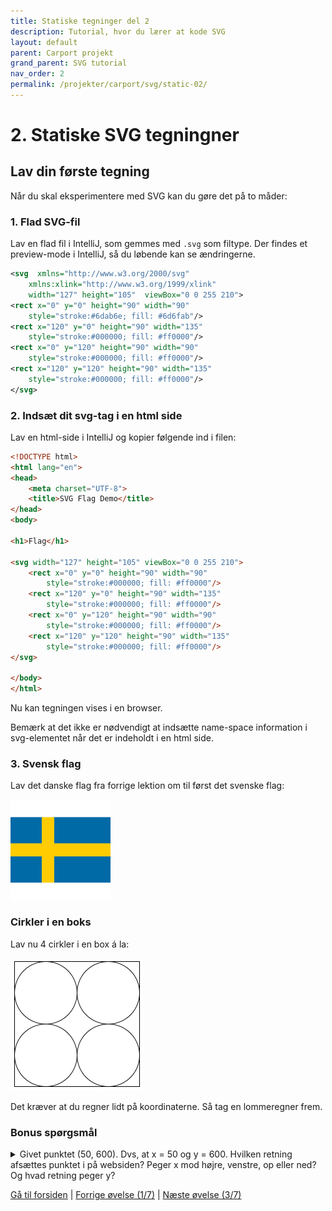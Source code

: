 ```yaml
---
title: Statiske tegninger del 2
description: Tutorial, hvor du lærer at kode SVG
layout: default
parent: Carport projekt
grand_parent: SVG tutorial
nav_order: 2
permalink: /projekter/carport/svg/static-02/
---
```


# 2. Statiske SVG tegningner

## Lav din første tegning

Når du skal eksperimentere med SVG kan du gøre det på to måder:

### 1. Flad SVG-fil

Lav en flad fil i IntelliJ, som gemmes med `.svg` som filtype. Der findes et preview-mode i IntelliJ, så du løbende kan se ændringerne.

```xml
<svg  xmlns="http://www.w3.org/2000/svg"
    xmlns:xlink="http://www.w3.org/1999/xlink"
    width="127" height="105"  viewBox="0 0 255 210">
<rect x="0" y="0" height="90" width="90"
    style="stroke:#6dab6e; fill: #6d6fab"/>
<rect x="120" y="0" height="90" width="135"
    style="stroke:#000000; fill: #ff0000"/>
<rect x="0" y="120" height="90" width="90"
    style="stroke:#000000; fill: #ff0000"/>
<rect x="120" y="120" height="90" width="135"
    style="stroke:#000000; fill: #ff0000"/>
</svg>
```

### 2. Indsæt dit svg-tag i en html side

Lav en html-side i IntelliJ og kopier følgende ind i filen:

```html
<!DOCTYPE html>
<html lang="en">
<head>
    <meta charset="UTF-8">
    <title>SVG Flag Demo</title>
</head>
<body>

<h1>Flag</h1>

<svg width="127" height="105" viewBox="0 0 255 210">
    <rect x="0" y="0" height="90" width="90"
        style="stroke:#000000; fill: #ff0000"/>
    <rect x="120" y="0" height="90" width="135"
        style="stroke:#000000; fill: #ff0000"/>
    <rect x="0" y="120" height="90" width="90"
        style="stroke:#000000; fill: #ff0000"/>
    <rect x="120" y="120" height="90" width="135"
        style="stroke:#000000; fill: #ff0000"/>
</svg>

</body>
</html>
```

Nu kan tegningen vises i en browser.

Bemærk at det ikke er nødvendigt at indsætte name-space information i svg-elementet når det er indeholdt i en html side.

### 3. Svensk flag

Lav det danske flag fra forrige lektion om til først det svenske flag:

![Svensk Flag](./images/swedish_flag.png)

### Cirkler i en boks

Lav nu 4 cirkler i en box á la:

![Cirkler i en Box](./images/circles.png)

Det kræver at du regner lidt på koordinaterne. Så tag en lommeregner frem.

### Bonus spørgsmål

<details>
<summary>
Givet punktet (50, 600). Dvs, at x = 50 og y = 600. Hvilken retning afsættes punktet i på websiden? Peger x mod højre, venstre, op eller ned? Og hvad retning peger y?
</summary>
X går mod højre for stigende x.
Og y peger selvfølgelig nedad for stigende y.
</details>

[Gå til forsiden](./README.md) | [Forrige øvelse (1/7)](./static_01.md) | [Næste øvelse (3/7)](./static_03.md)

